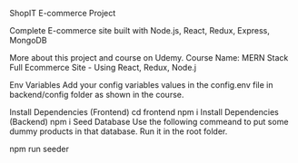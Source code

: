 ShopIT E-commerce Project

Complete E-commerce site built with Node.js, React, Redux, Express, MongoDB

More about this project and course on Udemy. Course Name: MERN Stack Full Ecommerce Site - Using React, Redux, Node.j

Env Variables
Add your config variables values in the config.env file in backend/config folder as shown in the course.

Install Dependencies (Frontend)
cd frontend
npm i
Install Dependencies (Backend)
npm i
Seed Database
Use the following commeand to put some dummy products in that database. Run it in the root folder.

npm run seeder